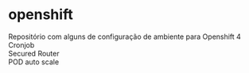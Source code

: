 # openshift
Repositório com alguns de configuração de ambiente para Openshift 4<br>
Cronjob<br>
Secured Router<br>
POD auto scale <br>
